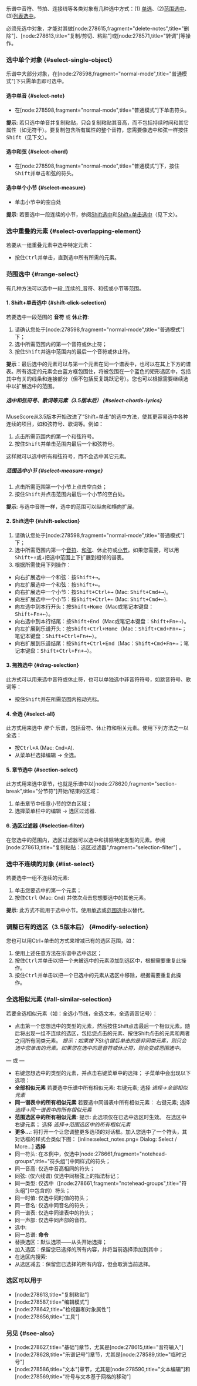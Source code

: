 乐谱中音符、节拍、连接线等各类对象有几种选中方式：(1) [单选](#select-single-object)、(2)[范围选中](#range-select)、(3)[列表选中](#list-select)。

必须先选中对象，才能对其做[node:278615,fragment="delete-notes",title="删除"]、[node:278613,title="复制/剪切、粘贴"]或[node:278571,title="转调"]等操作。

### 选中单个对象 {#select-single-object}

乐谱中大部分对象，在[node:278598,fragment="normal-mode",title="普通模式"]下只需单击即可选中。

#### 选中单音 {#select-note}

* 在[node:278598,fragment="normal-mode",title="普通模式"]下单击符头。

__提示__: 若只选中单音并复制粘贴，只会复制粘贴其音高，而不包括持续时间和其它属性（如无符干）。要复制包含所有属性的整个音符，您需要像选中和弦一样按住<kbd><kbd>Shift</kbd></kbd>（见下文）。

#### 选中和弦 {#select-chord}

* 在[node:278598,fragment="normal-mode",title="普通模式"]下，按住<kbd><kbd>Shift</kbd></kbd>并单击和弦的符头。

#### 选中单个小节 {#select-measure}

* 单击小节中的空白处

__提示__: 若要选中一段连续的小节，参阅[Shift选中](#shift-selection)和[Shift+单击选中](#shift-click-selection)（见下文）。

### 选中重叠的元素 {#select-overlapping-element}

若要从一组重叠元素中选中特定元素：

* 按住<kbd><kbd>Ctrl</kbd></kbd>并单击，直到选中所有所需的元素。

### 范围选中 {#range-select}

有几种方法可以选中一段_连续的_音符、和弦或小节等范围。

#### 1. Shift+单击选中 {#shift-click-selection}

若要选中一段范围的 __音符__ 或 __休止符__:

1. 请确认您处于[node:278598,fragment="normal-mode",title="普通模式"]下；
2. 选中所需范围内的第一个音符或休止符；
3. 按住<kbd><kbd>Shift</kbd></kbd>并选中范围内的最后一个音符或休止符。

__提示__：最后选中的元素可以与第一个元素在同一个谱表中，也可以在其上下方的谱表。所有选定的元素会由蓝方框包围住，将被包围在一个蓝色的矩形选区中，包括其中有关的线条和连接部分（但不包括反复跳跃记号）。您也可以根据需要继续选中以扩展选中的范围。

##### 选中和弦符号、歌词等元素（3.5版本后） {#select-chords-lyrics}

MuseScore从3.5版本开始改进了“Shift+单击”的选中方法，使其更容易选中各种连续的项目，如和弦符号、歌词等。例如：

1. 点击所需范围内的第一个和弦符号。
2. 按住<kbd><kbd>Shift</kbd></kbd>并单击范围内最后一个和弦符号。

这样就可以选中所有和弦符号，而不会选中其它元素。

##### 范围选中小节 {#select-measure-range}

1. 点击所需范围第一个小节上点击空白处；
2. 按住<kbd><kbd>Shift</kbd></kbd>并点击范围内最后一个小节的空白处。

__提示__: 与选中音符一样，选中的范围可以纵向和横向扩展。

#### 2. Shift选中 {#shift-selection}

1. 请确认您处于[node:278598,fragment="normal-mode",title="普通模式"]下；
2. 选中所需范围内第一个[音符](#select-note)、[和弦](#select-chord)、休止符或[小节](#select-measure)。如果您需要，可以用<kbd><kbd>Shift</kbd>+<kbd>↑</kbd></kbd>或<kbd><kbd>↓</kbd></kbd>把选中范围上下扩展到相邻的谱表。
3. 根据所需使用下列操作：
 * 向右扩展选中一个和弦：按<kbd><kbd>Shift</kbd>+<kbd>→</kbd></kbd>。
 * 向左扩展选中一个和弦：按<kbd><kbd>Shift</kbd>+<kbd>←</kbd></kbd>。
 * 向右扩展选中一个小节：按<kbd><kbd>Shift</kbd>+<kbd>Ctrl</kbd>+<kbd>→</kbd></kbd> (Mac: <kbd><kbd>Shift</kbd>+<kbd>Cmd</kbd>+<kbd>→</kbd></kbd>)。
 * 向左扩展选中一个小节：按<kbd><kbd>Shift</kbd>+<kbd>Ctrl</kbd>+<kbd>←</kbd></kbd> (Mac: <kbd><kbd>Shift</kbd>+<kbd>Cmd</kbd>+<kbd>←</kbd></kbd>).
 * 向左选中到本行开头：按<kbd><kbd>Shift</kbd>+<kbd>Home</kbd></kbd>（Mac或笔记本键盘：<kbd><kbd>Shift</kbd>+<kbd>Fn</kbd>+<kbd>←</kbd></kbd>）。
 * 向右选中到本行结尾：按<kbd><kbd>Shift</kbd>+<kbd>End</kbd></kbd>（Mac或笔记本键盘：<kbd><kbd>Shift</kbd>+<kbd>Fn</kbd>+<kbd>→</kbd></kbd>）。
 * 向左扩展到乐谱开头：按<kbd><kbd>Shift</kbd>+<kbd>Ctrl</kbd>+<kbd>Home</kbd></kbd>（Mac：<kbd><kbd>Shift</kbd>+<kbd>Cmd</kbd>+<kbd>Fn</kbd>+<kbd>←</kbd></kbd>；笔记本键盘：<kbd><kbd>Shift</kbd>+<kbd>Ctrl</kbd>+<kbd>Fn</kbd>+<kbd>←</kbd></kbd>）。
 * 向右扩展到乐谱结尾：按<kbd><kbd>Shift</kbd>+<kbd>Ctrl</kbd>+<kbd>End</kbd></kbd>（Mac：<kbd><kbd>Shift</kbd>+<kbd>Cmd</kbd>+<kbd>Fn</kbd>+<kbd>→</kbd></kbd>；笔记本键盘：<kbd><kbd>Shift</kbd>+<kbd>Ctrl</kbd>+<kbd>Fn</kbd>+<kbd>→</kbd></kbd>）。

#### 3. 拖拽选中 {#drag-selection}

此方式可以用来选中音符或休止符，也可以单独选中非音符符号，如跳音符号、歌词等：

* 按住<kbd><kbd>Shift</kbd></kbd>并在所需范围内拖动光标。

#### 4. 全选 {#select-all}

此方式用来选中 _整个_ 乐谱，包括音符、休止符和相关元素。使用下列方法之一以全选：

* 按<kbd><kbd>Ctrl</kbd>+<kbd>A</kbd></kbd> (Mac: <kbd><kbd>Cmd</kbd>+<kbd>A</kbd></kbd>).
* 从菜单栏选择<samp class="menu">编辑</samp> &rarr; <samp class="menuitem">全选</samp>。

#### 5. 章节选中 {#section-select}

此方式用来选中章节，也就是乐谱中以[node:278620,fragment="section-break",title="分节符"]开始/结束的区域：

1. 单击章节中任意小节的空白区域；
2. 选择菜单栏中的<samp class="menu">编辑</samp> &rarr; <samp class="选择章节">选区过滤器</samp>. 

#### 6. 选区过滤器 {#selection-filter}

在您选中的范围内，选区过滤器可以选中和排除特定类型的元素。参阅[node:278613,title="复制粘贴：选区过滤器",fragment="selection-filter"] 。

### 选中不连续的对象 {#list-select}

若要选中一组不连续的元素:

1. 单击您要选中的第一个元素；
2. 按住<kbd><kbd>Ctrl</kbd></kbd> (Mac: <kbd><kbd>Cmd</kbd></kbd>) 并依次点击您想要选中的其他元素。

__提示__: 此方式不能用于选中小节。使用[单选](#select-measure)或[范围选中](#range-select)以替代。

### 调整已有的选区（3.5版本后） {#modify-selection}

您也可以用Ctrl+单击的方式来增减已有的选区范围，如：

1. 使用上述任意方法在乐谱中选中选区；
2. 按住<kbd><kbd>Ctrl</kbd></kbd>并单击以把一个未被选中的元素添加到选区中，根据需要重复此操作。
3. 按住<kbd><kbd>Ctrl</kbd></kbd>并单击以把一个已选中的元素从选区中移除，根据需要重复此操作。

### 全选相似元素 {#all-similar-selection}

若要全选相似元素（如：全选小节线，全选文本，全选调音记号）：

* 点击第一个您想选中的类型的元素，然后按住Shift点击最后一个相似元素。随后将出现一组不连续的选区，包括您点击的元素、按住Shift点击的元素和两者之间所有同类元素。
*提示：如果按下Shift键后单击的是非同类元素，则只会选中您单击的元素。如果您在选中的是音符或休止符，则会变成范围选中。*

— 或 —

* 右键您想选中的类型的元素，并点击右键菜单中的<samp>选择</samp>；
子菜单中会出现以下选项：
 * __全部相似元素__
      若要选中乐谱中所有相似元素:
           右键元素; 
           选择 *选择→全部相似元素*
 * __同一谱表中的所有相似元素__
      若要选中同谱表中所有相似元素：
           右键元素; 
           选择 *选择→同一谱表中的所有相似元素*
 * __范围选区中的所有相似元素__: 
       提示: 此选项仅在已选中选区时生效。
            在选区中右键元素；
            选择 *选择→范围选区中的所有相似元素*
 * __更多…__: 将打开一个让您调整更多选项的对话框。加入您选中了一个符头，其对话框的样式会类似下图：
 [inline:select_notes.png= Dialog: Select / More...]
 __选择__
 * 同一符头: 在本例中，仅选中[node:278661,fragment="notehead-groups",title="符头组"]中同样式的符头；
 * 同一音高: 仅选中音高相同的符头；
 * 同弦: (仅六线谱) 仅选中同根弦上的指法标记；
 * 同一类型: 仅选中（[node:278661,fragment="notehead-groups",title="符头组"]中包含的）符头；
 * 同一时值: 仅选中同时值的符头；
 * 同一音名: 仅选中同音名的符头；
 * 同一谱表: 仅选中同谱表中的符头；
 * 同一声部: 仅选中同声部的音符。
 * 选中:
 * 同一总谱:
  __命令__
 * 替换选区：默认选项——从头开始选择；
 * 加入选区：保留您已选择的所有内容，并将当前选择添加到其中；
 * 在选区内搜索:
 * 从选区减去：保留您已选择的所有内容，但会取消当前选择。

### 选区可以用于

* [node:278613,title="复制粘贴"]
* [node:278587,title="编辑模式"] 
* [node:278642,title="检视器和对象属性"]
* [node:278656,title="工具"]

### 另见 {#see-also}

* [node:278627,title="基础"]章节，尤其是[node:278615,title="音符输入"] 
* [node:278628,title="乐谱记号"]章节，尤其是[node:278589,title="临时记号"] 
* [node:278586,title="文本"]章节，尤其是[node:278590,title="文本编辑"]和[node:278569,title="符号与文本基于网格的移动"]